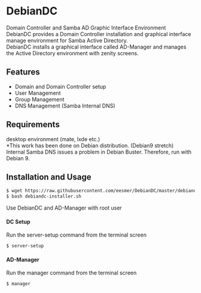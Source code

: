 # DebianDC
Domain Controller and Samba AD Graphic Interface Environment<br>
DebianDC provides a Domain Controller installation and graphical interface manage environment for Samba Active Directory.<br>
DebianDC installs a graphical interface called AD-Manager and manages the Active Directory environment with zenity screens.<br>

## Features
- Domain and Domain Controller setup
- User Management
- Group Management
- DNS Management (Samba Internal DNS)

## Requirements
desktop environment (mate, lxde etc.)<br>
*This work has been done on Debian distribution. (Debian9 stretch)<br>
Internal Samba DNS issues a problem in Debian Buster. Therefore, run with Debian 9.

## Installation and Usage
```sh
$ wget https://raw.githubusercontent.com/eesmer/DebianDC/master/debiandc-installer.sh
$ bash debiandc-installer.sh
```
Use DebianDC and AD-Manager with root user
#### DC Setup
Run the server-setup command from the terminal screen
```sh
$ server-setup
```
#### AD-Manager
Run the manager command from the terminal screen
```sh
$ manager
```

